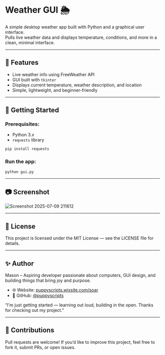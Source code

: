 # Weather GUI 🌦️

A simple desktop weather app built with Python and a graphical user interface.  
Pulls live weather data and displays temperature, conditions, and more in a clean, minimal interface.

---

## 🔧 Features

- Live weather info using FreeWeather API
- GUI built with `tkinter`
- Displays current temperature, weather description, and location
- Simple, lightweight, and beginner-friendly

---

## 🚀 Getting Started

### Prerequisites:
- Python 3.x
- `requests` library

```bash
pip install requests
```

### Run the app:
```
python gui.py
```

---

## 📷 Screenshot

![Screenshot 2025-07-09 211612](https://github.com/user-attachments/assets/229e3f3e-3f22-4cd9-aa16-26bd54e00155)

---

## 📄 License

This project is licensed under the MIT License — see the LICENSE file for details.

---

## ✨ Author

Mason – Aspiring developer passionate about computers, GUI design, and building things that bring joy and purpose.

- 🌐 Website: [puppyscripts.wixsite.com/soar](https://puppyscripts.wixsite.com/soar)  
- 🐙 GitHub: [@puppyscripts](https://github.com/puppyscripts)

“I'm just getting started — learning out loud, building in the open.
  Thanks for checking out my project.”

---

## 🤝 Contributions

Pull requests are welcome!
If you’d like to improve this project, feel free to fork it, submit PRs, or open issues.
